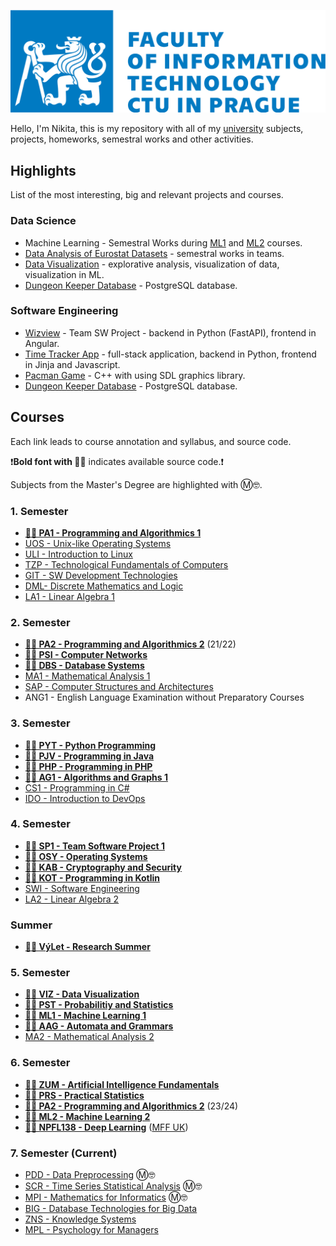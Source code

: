 ![](fit-cvut-logo-en.svg)

Hello, I'm Nikita, this is my repository with all of my [university](https://fit.cvut.cz/en) subjects, projects, homeworks, semestral works and other activities.


## Highlights

List of the most interesting, big and relevant projects and courses.

### Data Science

- Machine Learning - Semestral Works during [ML1](5.Semester/ML1) and [ML2](6.Semester/ML2) courses.
- [Data Analysis of Eurostat Datasets](https://github.com/nickobard/eurostat-datasets-analysis) - semestral works in teams.
- [Data Visualization](5.Semester/VIZ) - explorative analysis, visualization of data, visualization in ML.
- [Dungeon Keeper Database](2.Semester/DBS) - PostgreSQL database.

### Software Engineering

- [Wizview](4.Semester/SP1/Wizview) - Team SW Project - backend in Python (FastAPI), frontend in Angular.
- [Time Tracker App](3.Semester/PYT/Semestral%20Work) - full-stack application, backend in Python, frontend in Jinja and Javascript.
- [Pacman Game](2.Semester/PA2%20(2022)/Semestral%20Work) - C++ with using SDL graphics library.
- [Dungeon Keeper Database](2.Semester/DBS) - PostgreSQL database.

## Courses

Each link leads to course annotation and syllabus, and source code.

❗**Bold font with 📄👀** indicates available source code.❗

Subjects from the Master's Degree are highlighted with Ⓜ️🤓.

### 1. Semester
- [**📄👀 PA1 - Programming and Algorithmics 1**](1.Semester/PA1)
- [UOS - Unix-like Operating Systems](1.Semester/UOS)
- [ULI - Introduction to Linux](1.Semester/ULI)
- [TZP - Technological Fundamentals of Computers](1.Semester/TZP)
- [GIT - SW Development Technologies](1.Semester/GIT)
- [DML- Discrete Mathematics and Logic](1.Semester/DML)
- [LA1 - Linear Algebra 1](1.Semester/LA1)
### 2. Semester
- [**📄👀 PA2 - Programming and Algorithmics 2**](2.Semester/PA2%20(2022)) (21/22)
- [**📄👀 PSI - Computer Networks**](2.Semester/PSI)
- [**📄👀 DBS - Database Systems**](2.Semester/DBS)
- [MA1 - Mathematical Analysis 1](2.Semester/MA1)
- [SAP - Computer Structures and Architectures](2.Semester/SAP)
- ANG1 - English Language Examination without Preparatory Courses
### 3. Semester
- [**📄👀 PYT - Python Programming**](3.Semester/PYT)
- [**📄👀 PJV - Programming in Java**](3.Semester/PJV)
- [**📄👀 PHP - Programming in PHP**](3.Semester/PHP)
- [**📄👀 AG1 - Algorithms and Graphs 1**](3.Semester/AG1)
- [CS1 - Programming in C#](3.Semester/CS1)
- [IDO - Introduction to DevOps](3.Semester/IDO)
### 4. Semester
- [**📄👀 SP1 - Team Software Project 1**](4.Semester/SP1)
- [**📄👀 OSY - Operating Systems**](4.Semester/OSY)
- [**📄👀 KAB - Cryptography and Security**](4.Semester/KAB)
- [**📄👀 KOT - Programming in Kotlin**](4.Semester/KOT)
- [SWI - Software Engineering](4.Semester/SWI)
- [LA2 - Linear Algebra 2](4.Semester/LA2)
### Summer
- [**📄👀 VýLet - Research Summer**](Summer%20(2023)/Research%20Summer)
### 5. Semester
- [**📄👀 VIZ - Data Visualization**](5.Semester/VIZ)
- [**📄👀 PST - Probabilitiy and Statistics**](5.Semester/PST)
- [**📄👀 ML1 - Machine Learning 1**](5.Semester/ML1)
- [**📄👀 AAG - Automata and Grammars**](5.Semester/AAG)
- [MA2 - Mathematical Analysis 2](5.Semester/MA2)
### 6. Semester
- [**📄👀 ZUM - Artificial Intelligence Fundamentals**](6.Semester/ZUM)
- [**📄👀 PRS - Practical Statistics**](https://github.com/nickobard/eurostat-datasets-analysis)
- [**📄👀 PA2 - Programming and Algorithmics 2**](6.Semester/PA2%20(2024)) (23/24)
- [**📄👀 ML2 - Machine Learning 2**](6.Semester/ML2)
- [**📄👀 NPFL138 - Deep Learning**](https://github.com/nickobard/deep-learning) ([MFF UK](https://www.mff.cuni.cz/en))

### 7. Semester (Current)
- [PDD - Data Preprocessing](7.Semester/PDD) Ⓜ️🤓
- [SCR - Time Series Statistical Analysis](7.Semester/SCR) Ⓜ️🤓
- [MPI - Mathematics for Informatics](7.Semester/MPI) Ⓜ️🤓
- [BIG - Database Technologies for Big Data](7.Semester/BIG)
- [ZNS - Knowledge Systems](7.Semester/ZNS)
- [MPL - Psychology for Managers](7.Semester/MPL)
